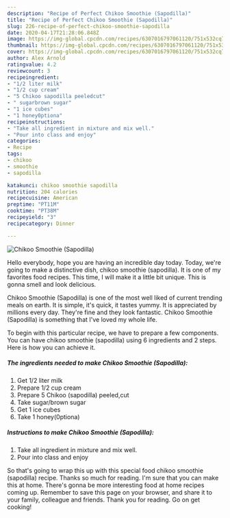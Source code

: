 ```yaml
---
description: "Recipe of Perfect Chikoo Smoothie (Sapodilla)"
title: "Recipe of Perfect Chikoo Smoothie (Sapodilla)"
slug: 226-recipe-of-perfect-chikoo-smoothie-sapodilla
date: 2020-04-17T21:28:06.848Z
image: https://img-global.cpcdn.com/recipes/6307016797061120/751x532cq70/chikoo-smoothie-sapodilla-recipe-main-photo.jpg
thumbnail: https://img-global.cpcdn.com/recipes/6307016797061120/751x532cq70/chikoo-smoothie-sapodilla-recipe-main-photo.jpg
cover: https://img-global.cpcdn.com/recipes/6307016797061120/751x532cq70/chikoo-smoothie-sapodilla-recipe-main-photo.jpg
author: Alex Arnold
ratingvalue: 4.2
reviewcount: 3
recipeingredient:
- "1/2 liter milk"
- "1/2 cup cream"
- "5 Chikoo sapodilla peeledcut"
- " sugarbrown sugar"
- "1 ice cubes"
- "1 honey0ptiona"
recipeinstructions:
- "Take all ingredient in mixture and mix well."
- "Pour into class and enjoy"
categories:
- Recipe
tags:
- chikoo
- smoothie
- sapodilla

katakunci: chikoo smoothie sapodilla 
nutrition: 204 calories
recipecuisine: American
preptime: "PT11M"
cooktime: "PT38M"
recipeyield: "3"
recipecategory: Dinner

---
```



![Chikoo Smoothie (Sapodilla)](https://img-global.cpcdn.com/recipes/6307016797061120/751x532cq70/chikoo-smoothie-sapodilla-recipe-main-photo.jpg)

Hello everybody, hope you are having an incredible day today. Today, we're going to make a distinctive dish, chikoo smoothie (sapodilla). It is one of my favorites food recipes. This time, I will make it a little bit unique. This is gonna smell and look delicious.

Chikoo Smoothie (Sapodilla) is one of the most well liked of current trending meals on earth. It is simple, it's quick, it tastes yummy. It is appreciated by millions every day. They're fine and they look fantastic. Chikoo Smoothie (Sapodilla) is something that I've loved my whole life.




To begin with this particular recipe, we have to prepare a few components. You can have chikoo smoothie (sapodilla) using 6 ingredients and 2 steps. Here is how you can achieve it.

##### The ingredients needed to make Chikoo Smoothie (Sapodilla):

1. Get 1/2 liter milk
1. Prepare 1/2 cup cream
1. Prepare 5 Chikoo (sapodilla) peeled,cut
1. Take  sugar/brown sugar
1. Get 1 ice cubes
1. Take 1 honey(0ptiona)




##### Instructions to make Chikoo Smoothie (Sapodilla):

1. Take all ingredient in mixture and mix well.
1. Pour into class and enjoy




So that's going to wrap this up with this special food chikoo smoothie (sapodilla) recipe. Thanks so much for reading. I'm sure that you can make this at home. There's gonna be more interesting food at home recipes coming up. Remember to save this page on your browser, and share it to your family, colleague and friends. Thank you for reading. Go on get cooking!
